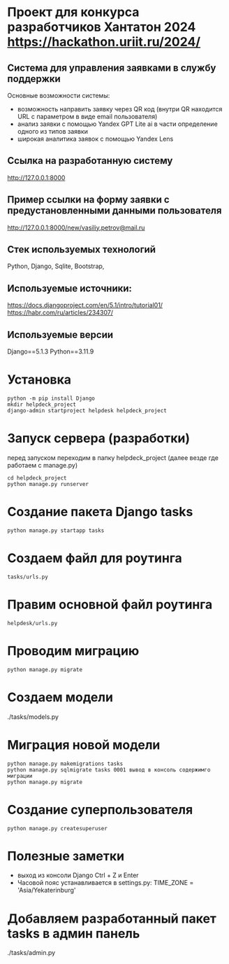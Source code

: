 # Проект для конкурса разработчиков Хантатон 2024 https://hackathon.uriit.ru/2024/
## Система для управления заявками в службу поддержки
Основные возможности системы:
- возможность направить заявку через QR код (внутри QR находится URL с параметром в виде email пользователя)
- анализ заявки с помощью Yandex GPT Lite ai в части определение одного из типов заявки
- широкая аналитика заявок с помощью Yandex Lens

## Ссылка на разработанную систему
http://127.0.0.1:8000

## Пример ссылки на форму заявки с предустановленными данными пользователя
http://127.0.0.1:8000/new/vasiliy.petrov@mail.ru

## Стек используемых технологий
Python, Django, Sqlite, Bootstrap, 

## Используемые источники:
https://docs.djangoproject.com/en/5.1/intro/tutorial01/
https://habr.com/ru/articles/234307/

## Используемые версии
Django==5.1.3
Python==3.11.9

# Установка
```commandline
python -m pip install Django
mkdir helpdeck_project
django-admin startproject helpdesk helpdeck_project
```

# Запуск сервера (разработки)
перед запуском переходим в папку helpdeck_project (далее везде где работаем с manage.py)
```commandline
cd helpdeck_project 
python manage.py runserver
```

# Создание пакета Django tasks
```commandline
python manage.py startapp tasks
```

# Создаем файл для роутинга
```commandline
tasks/urls.py
```

# Правим основной файл роутинга
```commandline
helpdesk/urls.py
```

# Проводим миграцию
```commandline
python manage.py migrate
```

# Создаем модели
./tasks/models.py

# Миграция новой модели
```commandline
python manage.py makemigrations tasks
python manage.py sqlmigrate tasks 0001 вывод в консоль содержимго миграции
python manage.py migrate
```

# Создание суперпользователя
```commandline
python manage.py createsuperuser
```

# Полезные заметки
- выход из консоли Django Ctrl + Z и Enter
- Часовой пояс устанавливается в settings.py: TIME_ZONE = 'Asia/Yekaterinburg'

# Добавляем разработанный пакет tasks в админ панель
./tasks/admin.py


